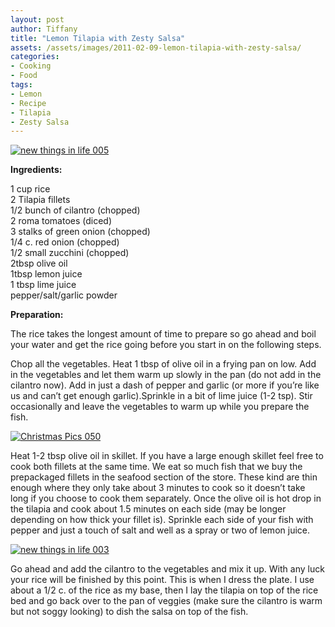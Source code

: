 ```yaml
---
layout: post
author: Tiffany
title: "Lemon Tilapia with Zesty Salsa"
assets: /assets/images/2011-02-09-lemon-tilapia-with-zesty-salsa/
categories: 
- Cooking
- Food
tags: 
- Lemon
- Recipe
- Tilapia
- Zesty Salsa
---
```


[![](jekyll_uploads/2011/02/new-things-in-life-005-575x431.jpg "new things in life 005")](http://www.sweetpeonies.com/2011/02/lemon-tilapia-with-zesty-salsa/new-things-in-life-005/)

**Ingredients:**

1 cup rice  
2 Tilapia fillets  
1/2 bunch of cilantro (chopped)  
2 roma tomatoes (diced)  
3 stalks of green onion (chopped)  
1/4 c. red onion (chopped)  
1/2 small zucchini (chopped)  
2tbsp olive oil  
1tbsp lemon juice  
1 tbsp lime juice  
pepper/salt/garlic powder

**Preparation:**

The rice takes the longest amount of time to prepare so go ahead and boil your water and get the rice going before you start in on the following steps.

Chop all the vegetables. Heat 1 tbsp of olive oil in a frying pan on low. Add in the vegetables and let them warm up slowly in the pan (do not add in the cilantro now). Add in just a dash of pepper and garlic (or more if you’re like us and can’t get enough garlic).Sprinkle in a bit of lime juice (1-2 tsp). Stir occasionally and leave the vegetables to warm up while you prepare the fish.

[![](jekyll_uploads/2011/02/Christmas-Pics-050-575x445.jpg "Christmas Pics 050")](http://www.sweetpeonies.com/2011/02/lemon-tilapia-with-zesty-salsa/christmas-pics-050/)

Heat 1-2 tbsp olive oil in skillet. If you have a large enough skillet feel free to cook both fillets at the same time. We eat so much fish that we buy the prepackaged fillets in the seafood section of the store. These kind are thin enough where they only take about 3 minutes to cook so it doesn’t take long if you choose to cook them separately. Once the olive oil is hot drop in the tilapia and cook about 1.5 minutes on each side (may be longer depending on how thick your fillet is). Sprinkle each side of your fish with pepper and just a touch of salt and well as a spray or two of lemon juice.

[![](jekyll_uploads/2011/02/new-things-in-life-003-575x431.jpg "new things in life 003")](http://www.sweetpeonies.com/2011/02/lemon-tilapia-with-zesty-salsa/new-things-in-life-003/)

Go ahead and add the cilantro to the vegetables and mix it up. With any luck your rice will be finished by this point. This is when I dress the plate. I use about a 1/2 c. of the rice as my base, then I lay the tilapia on top of the rice bed and go back over to the pan of veggies (make sure the cilantro is warm but not soggy looking) to dish the salsa on top of the fish.